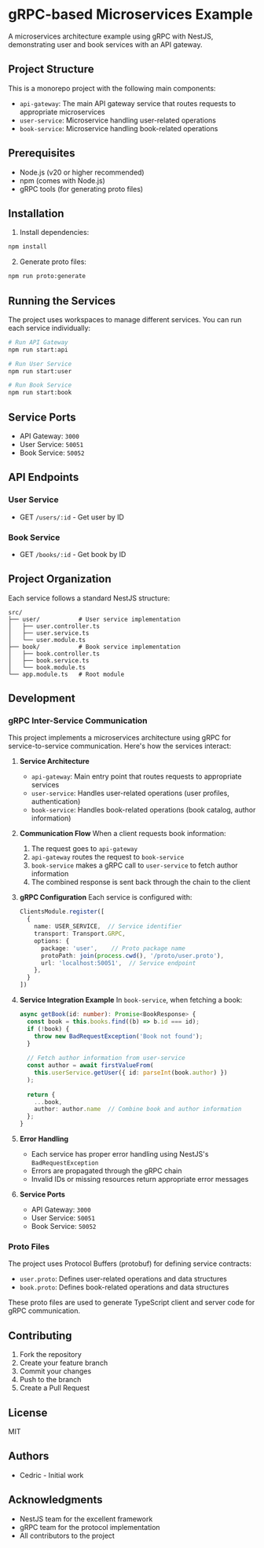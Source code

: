 # gRPC-based Microservices Example

A microservices architecture example using gRPC with NestJS, demonstrating user and book services with an API gateway.

## Project Structure

This is a monorepo project with the following main components:

- `api-gateway`: The main API gateway service that routes requests to appropriate microservices
- `user-service`: Microservice handling user-related operations
- `book-service`: Microservice handling book-related operations

## Prerequisites

- Node.js (v20 or higher recommended)
- npm (comes with Node.js)
- gRPC tools (for generating proto files)

## Installation

1. Install dependencies:
```bash
npm install
```

2. Generate proto files:
```bash
npm run proto:generate
```

## Running the Services

The project uses workspaces to manage different services. You can run each service individually:

```bash
# Run API Gateway
npm run start:api

# Run User Service
npm run start:user

# Run Book Service
npm run start:book
```

## Service Ports

- API Gateway: `3000`
- User Service: `50051`
- Book Service: `50052`

## API Endpoints

### User Service
- GET `/users/:id` - Get user by ID

### Book Service
- GET `/books/:id` - Get book by ID

## Project Organization

Each service follows a standard NestJS structure:

```
src/
├── user/           # User service implementation
│   ├── user.controller.ts
│   ├── user.service.ts
│   └── user.module.ts
├── book/           # Book service implementation
│   ├── book.controller.ts
│   ├── book.service.ts
│   └── book.module.ts
└── app.module.ts   # Root module
```

## Development

### gRPC Inter-Service Communication

This project implements a microservices architecture using gRPC for service-to-service communication. Here's how the services interact:

1. **Service Architecture**
   - `api-gateway`: Main entry point that routes requests to appropriate services
   - `user-service`: Handles user-related operations (user profiles, authentication)
   - `book-service`: Handles book-related operations (book catalog, author information)

2. **Communication Flow**
   When a client requests book information:
   1. The request goes to `api-gateway`
   2. `api-gateway` routes the request to `book-service`
   3. `book-service` makes a gRPC call to `user-service` to fetch author information
   4. The combined response is sent back through the chain to the client

3. **gRPC Configuration**
   Each service is configured with:
   ```typescript
   ClientsModule.register([
     {
       name: USER_SERVICE,  // Service identifier
       transport: Transport.GRPC,
       options: {
         package: 'user',    // Proto package name
         protoPath: join(process.cwd(), '/proto/user.proto'),
         url: 'localhost:50051',  // Service endpoint
       },
     }
   ])
   ```

4. **Service Integration Example**
   In `book-service`, when fetching a book:
   ```typescript
   async getBook(id: number): Promise<BookResponse> {
     const book = this.books.find((b) => b.id === id);
     if (!book) {
       throw new BadRequestException('Book not found');
     }
     
     // Fetch author information from user-service
     const author = await firstValueFrom(
       this.userService.getUser({ id: parseInt(book.author) })
     );
     
     return {
       ...book,
       author: author.name  // Combine book and author information
     };
   }
   ```

5. **Error Handling**
   - Each service has proper error handling using NestJS's `BadRequestException`
   - Errors are propagated through the gRPC chain
   - Invalid IDs or missing resources return appropriate error messages

6. **Service Ports**
   - API Gateway: `3000`
   - User Service: `50051`
   - Book Service: `50052`

### Proto Files
The project uses Protocol Buffers (protobuf) for defining service contracts:

- `user.proto`: Defines user-related operations and data structures
- `book.proto`: Defines book-related operations and data structures

These proto files are used to generate TypeScript client and server code for gRPC communication.

## Contributing

1. Fork the repository
2. Create your feature branch
3. Commit your changes
4. Push to the branch
5. Create a Pull Request

## License

MIT

## Authors

- Cedric - Initial work

## Acknowledgments

- NestJS team for the excellent framework
- gRPC team for the protocol implementation
- All contributors to the project